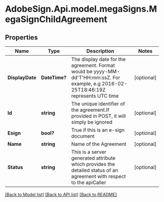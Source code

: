 # AdobeSign.Api.model.megaSigns.MegaSignChildAgreement
## Properties

Name | Type | Description | Notes
------------ | ------------- | ------------- | -------------
**DisplayDate** | **DateTime?** | The display date for the agreement. Format would be yyyy-MM-dd&#39;T&#39;HH:mm:ssZ. For example, e.g 2016-02-25T18:46:19Z represents UTC time | [optional] 
**Id** | **string** | The unique identifier of the agreement.If provided in POST, it will simply be ignored | [optional] 
**Esign** | **bool?** | True if this is an e-sign document | [optional] 
**Name** | **string** | Name of the Agreement | [optional] 
**Status** | **string** | This is a server generated attribute which provides the detailed status of an agreement with respect to the apiCaller | [optional] 

[[Back to Model list]](../README.md#documentation-for-models) [[Back to API list]](../README.md#documentation-for-api-endpoints) [[Back to README]](../README.md)

